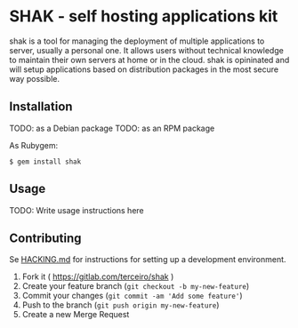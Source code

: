 # SHAK - self hosting applications kit

shak is a tool for managing the deployment of multiple applications to
server, usually a personal one. It allows users without technical
knowledge to maintain their own servers at home or in the cloud. shak is
opininated and will setup applications based on distribution packages in
the most secure way possible.

## Installation

TODO: as a Debian package
TODO: as an RPM package

As Rubygem:

    $ gem install shak

## Usage

TODO: Write usage instructions here

## Contributing

Se [HACKING.md](HACKING.md) for instructions for setting up a development
environment.

1. Fork it ( https://gitlab.com/terceiro/shak )
2. Create your feature branch (`git checkout -b my-new-feature`)
3. Commit your changes (`git commit -am 'Add some feature'`)
4. Push to the branch (`git push origin my-new-feature`)
5. Create a new Merge Request
